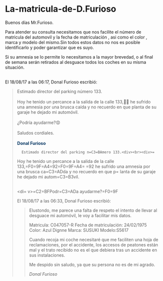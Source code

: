 # La-matricula-de-D.Furioso


<p>Buenos días Mr.Furioso.</p>
    <p>Para atender su consulta necesitamos que nos facilite el número
      de matricula del automovil y la fecha de matriculación , asi como
      el color , marca y modelo del mismo.Sin todos estos datos no nos
      es posible identificarlo y poder garantizar que es suyo.</p>
    <p>Si su amnesia se lo permite lo necesitamos a la mayor brevedad, o
      al final de semana serán retirados al desguace todos los coches en
      su misma situación.<br>
    </p>
    <br>
    <div class="moz-cite-prefix">El 18/08/17 a las 06:17, Donal Furioso
      escribió:<br>
    </div>
    <blockquote type="cite"
cite="mid:CAEPjOfuKsTVEJ7-eZvQ3JTc5h_f3RND=xD1VV7h4zk65=i_rPw@mail.gmail.com">
      <meta http-equiv="Content-Type" content="text/html; charset=utf-8">
      <div dir="ltr">Estimado director del parking número 133.
        <div><br>
          <div>Hoy he tenido un percance a la salida de la calle
            133,🤒🤒 he sufrido una amnesia por una brusca caída y no
            recuerdo en que planta de su garaje he dejado mi automóvil.<br>
          </div>
          <div><br>
          </div>
          <div>¿Podría ayudarme?😟</div>
          <div><br>
          </div>
          <div>Saludos cordiales.</div>
          <div><br>
          </div>
          <div><b><font color="#073763">Donal Furioso</font></b><br>
          </div>
        </div>
      </div>



      Estimado director del parking n=C3=BAmero 133.<div><br><div>=
Hoy he tenido un percance a la salida de la calle 133,=F0=9F=A4=92=F0=9F=A4=
=92 he sufrido una amnesia por una brusca ca=C3=ADda y no recuerdo en que p=
lanta de su garaje he dejado mi autom=C3=B3vil.<br></div><div><br></div><di=
v>=C2=BFPodr=C3=ADa ayudarme?=F0=9F


El 18/08/17 a las 06:33, Donal Furioso escribió:
> Elustondo, me parece una falta de respeto el intento de llevar al 
> desguace mi automóvil, le voy a facilitar mis datos.
>
> Matricula: C047057-R
> Fecha de matriculación: 24/02/1975
> Color: Azul Dignne
> Marca: SUSUKI
> Modelo:S5617
>
> Cuando recoja mi coche necesitaré que me faciliten una hoja de 
> reclamaciones, por el accidente, los accesos de peatones están mal y 
> el trato recibido no es el que debiera tras un accidente en sus 
> instalaciones.
>
> Me despido sin saludo, ya que su persona no es de mi agrado.
>
> *Donal Furioso*

